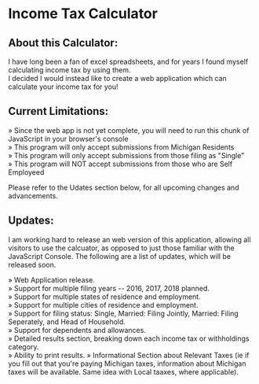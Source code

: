 # Income Tax Calculator

## About this Calculator:

I have long been a fan of excel spreadsheets, and for years I found myself calculating income tax by using them.<br>
I decided I would instead like to create a web application which can calculate your income tax for you!

## Current Limitations:

» Since the web app is not yet complete, you will need to run this chunk of JavaScript in your browser's console<br>
» This program will only accept submissions from Michigan Residents<br>
» This program will only accept submissions from those filing as "Single"<br>
» This program will NOT accept submissions from those who are Self Employeed<br>

Please refer to the Udates section below, for all upcoming changes and advancements.

## Updates:

I am working hard to release an web version of this application, allowing all visitors to use the calcuator, as opposed to just those familiar with the JavaScript Console. The following are a list of updates, which will be released soon.

» Web Application release.<br>
» Support for multiple filing years -- 2016, 2017, 2018 planned.<br>
» Support for multiple states of residence and employment.<br>
» Support for multiple cities of residence and employment.<br>
» Support for filing status: Single, Married: Filing Jointly, Married: Filing Seperately, and Head of Household.<br>
» Support for dependents and allowances.<br>
» Detailed results section, breaking down each income tax or withholdings category.<br>
» Ability to print results.
» Informational Section about Relevant Taxes (ie if you fill out that you're paying Michigan taxes, information about Michigan taxes will be available. Same idea with Local taaxes, where applicable).
